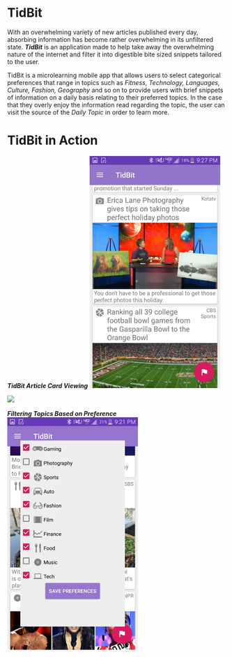 # TidBit

With an overwhelming variety of new articles published every day, absorbing information has become rather overwhelming in its unfiltered state. **_TidBit_** is an application made to help take away the overwhelming nature of the internet and filter it into digestible bite sized snippets tailored to the user.

TidBit is a microlearning mobile app that allows users to select categorical preferences that range in topics such as *Fitness, Technology, Languages, Culture, Fashion, Geography* and so on to provide users with brief snippets of information on a daily basis relating to their preferred topics. In the case that they overly enjoy the information read regarding the topic, the user can visit the source of the *Daily Topic* in order to learn more.

# TidBit in Action
**_TidBit Article Card Viewing_**
<img src="screenshots/screen1.jpeg" width="300">

<img src="screenshots/screen2.jpeg" width="300">

**_Filtering Topics Based on Preference_**
<img src="screenshots/screen3.png" width="300">
